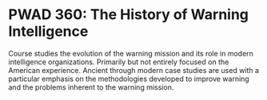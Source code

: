 # PWAD 360: The History of Warning Intelligence

Course studies the evolution of the warning mission and its role in modern intelligence organizations. Primarily but not entirely focused on the American experience. Ancient through modern case studies are used with a particular emphasis on the methodologies developed to improve warning and the problems inherent to the warning mission.